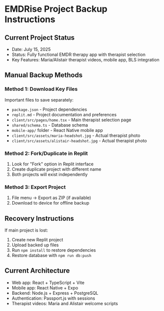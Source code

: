 # EMDRise Project Backup Instructions

## Current Project Status
- Date: July 15, 2025
- Status: Fully functional EMDR therapy app with therapist selection
- Key Features: Maria/Alistair therapist videos, mobile app, BLS integration

## Manual Backup Methods

### Method 1: Download Key Files
Important files to save separately:
- `package.json` - Project dependencies
- `replit.md` - Project documentation and preferences
- `client/src/pages/home.tsx` - Main therapist selection page
- `shared/schema.ts` - Database schema
- `mobile-app/` folder - React Native mobile app
- `client/src/assets/maria-headshot.jpg` - Actual therapist photo
- `client/src/assets/alistair-headshot.jpg` - Actual therapist photo

### Method 2: Fork/Duplicate in Replit
1. Look for "Fork" option in Replit interface
2. Create duplicate project with different name
3. Both projects will exist independently

### Method 3: Export Project
1. File menu → Export as ZIP (if available)
2. Download to device for offline backup

## Recovery Instructions
If main project is lost:
1. Create new Replit project
2. Upload backed up files
3. Run `npm install` to restore dependencies
4. Restore database with `npm run db:push`

## Current Architecture
- Web app: React + TypeScript + Vite
- Mobile app: React Native + Expo  
- Backend: Node.js + Express + PostgreSQL
- Authentication: Passport.js with sessions
- Therapist videos: Maria and Alistair welcome scripts